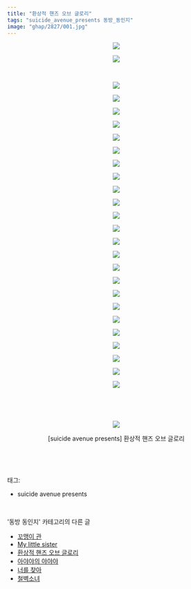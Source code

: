 ```yaml
---
title: "환상적 핸즈 오브 글로리"
tags: "suicide_avenue_presents 동방_동인지"
image: "ghap/2827/001.jpg"
---
```

<div class="article">
<p style="text-align: center; clear: none; float: none;"><img src="{{ site.nasurl }}/ghap/2827/001.jpg"/></p>
<p style="text-align: center; clear: none; float: none;"><img src="{{ site.nasurl }}/ghap/2827/002.jpg"/></p>
<p style="text-align: center; clear: none; float: none;"><br/></p>
<p style="text-align: center; clear: none; float: none;"><img src="{{ site.nasurl }}/ghap/2827/003.jpg"/></p>
<p style="text-align: center; clear: none; float: none;"><img src="{{ site.nasurl }}/ghap/2827/004.jpg"/></p>
<p style="text-align: center; clear: none; float: none;"><img src="{{ site.nasurl }}/ghap/2827/005.jpg"/></p>
<p style="text-align: center; clear: none; float: none;"><img src="{{ site.nasurl }}/ghap/2827/006.jpg"/></p>
<p style="text-align: center; clear: none; float: none;"><img src="{{ site.nasurl }}/ghap/2827/007.jpg"/></p>
<p style="text-align: center; clear: none; float: none;"><img src="{{ site.nasurl }}/ghap/2827/008.jpg"/></p>
<p style="text-align: center; clear: none; float: none;"><img src="{{ site.nasurl }}/ghap/2827/009.jpg"/></p>
<p style="text-align: center; clear: none; float: none;"><img src="{{ site.nasurl }}/ghap/2827/010.jpg"/></p>
<p style="text-align: center; clear: none; float: none;"><img src="{{ site.nasurl }}/ghap/2827/011.jpg"/></p>
<p style="text-align: center; clear: none; float: none;"><img src="{{ site.nasurl }}/ghap/2827/012.jpg"/></p>
<p style="text-align: center; clear: none; float: none;"><img src="{{ site.nasurl }}/ghap/2827/013.jpg"/></p>
<p style="text-align: center; clear: none; float: none;"><img src="{{ site.nasurl }}/ghap/2827/014.jpg"/></p>
<p style="text-align: center; clear: none; float: none;"><img src="{{ site.nasurl }}/ghap/2827/015.jpg"/></p>
<p style="text-align: center; clear: none; float: none;"><img src="{{ site.nasurl }}/ghap/2827/016.jpg"/></p>
<p style="text-align: center; clear: none; float: none;"><img src="{{ site.nasurl }}/ghap/2827/017.jpg"/></p>
<p style="text-align: center; clear: none; float: none;"><img src="{{ site.nasurl }}/ghap/2827/018.jpg"/></p>
<p style="text-align: center; clear: none; float: none;"><img src="{{ site.nasurl }}/ghap/2827/019.jpg"/></p>
<p style="text-align: center; clear: none; float: none;"><img src="{{ site.nasurl }}/ghap/2827/020.jpg"/></p>
<p style="text-align: center; clear: none; float: none;"><img src="{{ site.nasurl }}/ghap/2827/021.jpg"/></p>
<p style="text-align: center; clear: none; float: none;"><img src="{{ site.nasurl }}/ghap/2827/022.jpg"/></p>
<p style="text-align: center; clear: none; float: none;"><img src="{{ site.nasurl }}/ghap/2827/023.jpg"/></p>
<p style="text-align: center; clear: none; float: none;"><img src="{{ site.nasurl }}/ghap/2827/024.jpg"/></p>
<p style="text-align: center; clear: none; float: none;"><img src="{{ site.nasurl }}/ghap/2827/025.jpg"/></p>
<p style="text-align: center; clear: none; float: none;"><img src="{{ site.nasurl }}/ghap/2827/026.jpg"/></p>
<p style="text-align: center; clear: none; float: none;"><br/></p>
<p style="text-align: center; clear: none; float: none;"></p>
<p style="text-align: center; clear: none; float: none;"><br/></p>
<p style="text-align: center; clear: none; float: none;"><img src="{{ site.nasurl }}/ghap/2827/027.jpg"/></p>
<p style="text-align: center; clear: none; float: none;">[suicide avenue presents] 환상적 핸즈 오브 글로리</p>
<p><br/></p>
</div><br/>
<div class="tagTrail">
<p>태그: </p>
<ul>
<li>suicide avenue presents</li>
</ul>
</div><br/>
<div class="another">
<p>'동방 동인지' 카테고리의 다른 글</p>
<ul>
<li><a href="/2016-12-03-ghap_2829">꼬맹이 관</a></li>
<li><a href="/2016-12-03-ghap_2828">My little sister</a></li>
<li><a href="/2016-12-03-ghap_2827">환상적 핸즈 오브 글로리</a></li>
<li><a href="/2016-12-03-ghap_2826">아야야의 야야야</a></li>
<li><a href="/2016-12-03-ghap_2825">너를 찾아</a></li>
<li><a href="/2016-12-03-ghap_2824">철벽소녀</a></li>
</ul>
</div><br/>
<div class="cb_module cb_fluid">
<div class="cb_wrt cb_profile">
</div><!-- commentList close -->
</div><br/>
